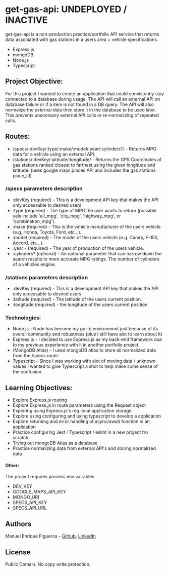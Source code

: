 # get-gas-api: UNDEPLOYED / INACTIVE
get-gas-api is a non-production practice/portfolio API service that returns data associated with gas stations in a users area + vehicle specifications. 
* Express.js
* mongoDB
* Node.js
* Typescript

## Project Objective:
For this project I wanted to create an application that could consistently stay connected to a database during usage. The API will call an external API on database failure or if a item is not found in a DB query. The API will also normalize the external data then store it in the database to be used later. This prevents unecessary external API calls or re-normalizing of repeated calls.

## Routes:
* /specs/:devKey/:type/:make/:model/:year/:cylinders?/ - Returns MPG data for a vehicle using an external API.
* /stations/:devKey/:latitude/:longitude/ - Returns the GPS Coordinates of gas stations ranked closest to farthest using the given longitude and latitude. (uses google maps places API and includes the gas stations place_id)

### /specs parameters description
* :devKey (required) - This is a development API key that makes the API only accessable to desired users
* :type (required) - The type of MPG the user wants to return (possible vals include 'all_mpg', 'city_mpg', 'highway_mpg', or 'combination_mpg').
* :make (required) - This is the vehicle manufacturer of the users vehicle (e.g. Honda, Toyota, Ford, etc...).
* :model (required) - The model of the users vehicle (e.g. Camry, F-150, Accord, etc...).
* :year - (required) - The year of production of the users vehicle.
* :cylinders? (optional) - An optional parameter that can narrow down the search results to more accurate MPG ratings. The number of cylinders of a vehicles engine.

### /stations parameters description
* :devKey (required) - This is a development API key that makes the API only accessable to desired users
* :latitude (required) - The latitude of the users current position.
* :longitude (required) - the longitude of the users current position.


### Technologies:
* Node.js - Node has become my go-to environemnt just because of its overall community and robustness (plus I still have alot to learn about it)
* Express.js - I decided to use Express.js as my back-end framework due to my previous experience with it in another portfolio project.
* (MongoDB Atlas) - I used mongoDB atlas to store all normalized data from the /specs route.
* Typescript - Since I was working with alot of moving data / unknown values I wanted to give Typescript a shot to help make some sense of the confusion

## Learning Objectives:
* Explore Express.js routing
* Explore Express.js in route parameters using the Request object
* Exploring using Express.js's req.local application storage
* Explore using configuring and using typescript to develop a application
* Explore returning and error handling of async/await function in an application
* Practice configuring Jest / Typescript / eslint in a new project fro scratch
* Trying out mongoDB Atlas as a database
* Practice normalizing data from external API's and storing normalized data

#### Other:
The project requires process.env vairables 
* DEV_KEY
* GOOGLE_MAPS_API_KEY
* MONGO_URI
* SPECS_API_KEY
* SPECS_API_URL

## Authors
Manuel Enrique Figueroa - [Github](https://github.com/FicusCarica308), [LinkedIn](https://www.linkedin.com/in/manuel-figueroa-292216215)

## License
Public Domain. No copy write protection.

